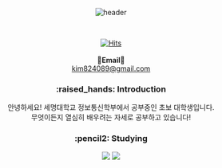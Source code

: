 <div align=center>
  
![header](https://capsule-render.vercel.app/api?type=waving&color=auto&height=300&section=header&text=welcome&fontSize=90&animation=fadeIn&fontAlignY=38&desc=KSH0428%20GitHub%20Pages&descAlignY=51&descAlign=62)
  
  <br> 
  
[![Hits](https://hits.seeyoufarm.com/api/count/incr/badge.svg?url=https%3A%2F%2Fgithub.com%2FKSH0428%2Fhit-counter&count_bg=%2379C83D&title_bg=%23555555&icon=&icon_color=%23E7E7E7&title=hits&edge_flat=true)](https://hits.seeyoufarm.com)
<br><br>
<Strong>📧Email📧</Strong><br>kim824089@gmail.com<br>
</p>
<h3>:raised_hands: Introduction </h3>
안녕하세요! 세명대학교 정보통신학부에서 공부중인 초보 대학생입니다. <br>
무엇이든지 열심히 배우려는 자세로 공부하고 있습니다! <br>
 <!--공부중 -->
 <h3>:pencil2: Studying </h3>
 <img src="https://img.shields.io/badge/#A8B9CCstyle=flat&logo=C&logoColor=white"/>
  <img src="https://img.shields.io/badge/JAVA-007396?style=for-the-badge&logo=java&logoColor=white"> 
